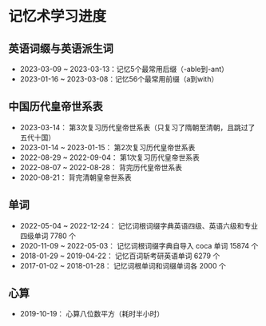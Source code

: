 # 记忆术学习进度

## 英语词缀与英语派生词

- 2023-03-09 ~ 2023-03-13：记忆5个最常用后缀（-able到-ant）
- 2023-01-16 ~ 2023-03-08：记忆56个最常用前缀（a到with）

## 中国历代皇帝世系表

- 2023-03-14： 第3次复习历代皇帝世系表（只复习了隋朝至清朝，且跳过了五代十国）
- 2023-01-14 ~ 2023-01-15： 第2次复习历代皇帝世系表
- 2022-08-29 ~ 2022-09-04： 第1次复习历代皇帝世系表
- 2022-08-07 ~ 2022-08-28： 背完历代皇帝世系表
- 2020-08-21： 背完清朝皇帝世系表

## 单词

- 2022-05-04 ~ 2022-12-24： 记忆词根词缀字典英语四级、英语六级和专业四级单词 7780 个
- 2020-11-09 ~ 2022-05-03： 记忆词根词缀字典自导入 coca 单词 15874 个
- 2018-01-29 ~ 2019-04-22： 记忆百词斩考研英语单词 6279 个
- 2017-01-02 ~ 2018-01-28： 记忆词根单词和词缀单词各 2000 个

## 心算

- 2019-10-19： 心算八位数平方（耗时半小时）

